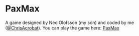 # PaxMax
A game designed by Neo Olofsson (my son) and coded by me ([@ChrisAcrobat](https://github.com/ChrisAcrobat)).
You can play the game here: [PaxMax](https://chrisacrobat.github.io/PaxMax/)
